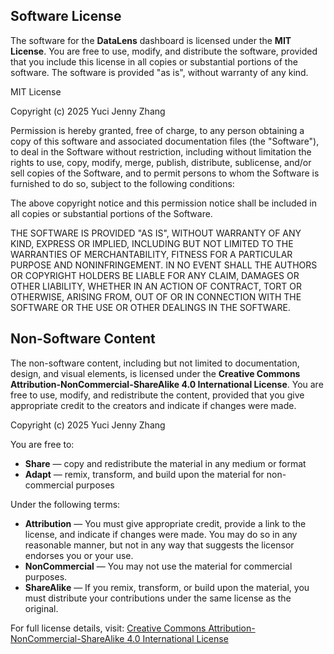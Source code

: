 ## Software License

The software for the **DataLens** dashboard is licensed under the **MIT License**. 
You are free to use, modify, and distribute the software, provided that you include this license in all copies or substantial portions of the software. 
The software is provided "as is", without warranty of any kind.

MIT License

Copyright (c) 2025 Yuci Jenny Zhang

Permission is hereby granted, free of charge, to any person obtaining a copy
of this software and associated documentation files (the "Software"), to deal
in the Software without restriction, including without limitation the rights
to use, copy, modify, merge, publish, distribute, sublicense, and/or sell
copies of the Software, and to permit persons to whom the Software is
furnished to do so, subject to the following conditions:

The above copyright notice and this permission notice shall be included in all
copies or substantial portions of the Software.

THE SOFTWARE IS PROVIDED "AS IS", WITHOUT WARRANTY OF ANY KIND, EXPRESS OR
IMPLIED, INCLUDING BUT NOT LIMITED TO THE WARRANTIES OF MERCHANTABILITY,
FITNESS FOR A PARTICULAR PURPOSE AND NONINFRINGEMENT. IN NO EVENT SHALL THE
AUTHORS OR COPYRIGHT HOLDERS BE LIABLE FOR ANY CLAIM, DAMAGES OR OTHER
LIABILITY, WHETHER IN AN ACTION OF CONTRACT, TORT OR OTHERWISE, ARISING FROM,
OUT OF OR IN CONNECTION WITH THE SOFTWARE OR THE USE OR OTHER DEALINGS IN THE
SOFTWARE.

## Non-Software Content

The non-software content, including but not limited to documentation, design, and visual elements, 
is licensed under the **Creative Commons Attribution-NonCommercial-ShareAlike 4.0 International License**. 
You are free to use, modify, and redistribute the content, provided that you give appropriate credit to the creators and indicate if changes were made.

Copyright (c) 2025 Yuci Jenny Zhang

You are free to:

- **Share** — copy and redistribute the material in any medium or format
- **Adapt** — remix, transform, and build upon the material for non-commercial purposes

Under the following terms:

- **Attribution** — You must give appropriate credit, provide a link to the license, and indicate if changes were made. You may do so in any reasonable manner, but not in any way that suggests the licensor endorses you or your use.
- **NonCommercial** — You may not use the material for commercial purposes.
- **ShareAlike** — If you remix, transform, or build upon the material, you must distribute your contributions under the same license as the original.

For full license details, visit:
[Creative Commons Attribution-NonCommercial-ShareAlike 4.0 International License](https://creativecommons.org/licenses/by-nc-sa/4.0/)